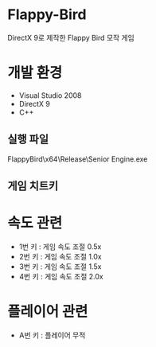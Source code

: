 # Flappy-Bird
DirectX 9로 제작한 Flappy Bird 모작 게임

# 개발 환경
- Visual Studio 2008
- DirectX 9
- C++

## 실행 파일
FlappyBird\x64\Release\Senior Engine.exe

## 게임 치트키

# 속도 관련
- 1번 키 : 게임 속도 조절 0.5x
- 2번 키 : 게임 속도 조절 1.0x
- 3번 키 : 게임 속도 조절 1.5x
- 4번 키 : 게임 속도 조절 2.0x

# 플레이어 관련
- A번 키 : 플레이어 무적
